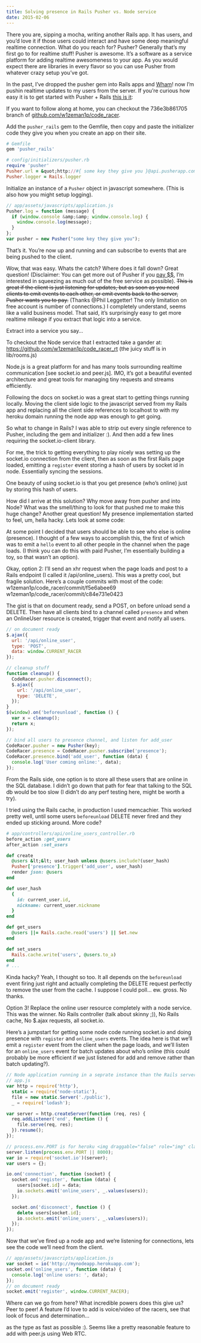 ```yaml
---
title: Solving presence in Rails Pusher vs. Node service
date: 2015-02-06
---
```


There you are, sipping a mocha, writing another Rails app. It has users, and you’d love it if those users could interact and have some deep meaningful realtime connection. What do you reach for? Pusher? Generally that’s my first go to for realtime stuff! Pusher is awesome. It’s a software as a service platform for adding realtime awesomeness to your
app. As you would expect there are libraries in every flavor so you can use Pusher from whatever crazy setup you’ve got.

In the past, I’ve dropped the pusher gem into Rails apps and [Wham](http://static.guim.co.uk/sys-images/Guardian/Pix/pictures/2013/8/23/1377275935060/Wham-008.jpg)! now I’m pushin realtime updates to my users from the server. If you’re curious how easy it is to get started with Pusher + Rails [this is it](https://pusher.com/docs/javascript_quick_start):

If you want to follow along at home, you can checkout the 736e3b861705
branch of [github.com/w1zeman1p/code_racer](https://github.com/w1zeman1p/code_racer).

Add the `pusher_rails` gem to the Gemfile, then copy and paste the initializer code they give you when you create an app on their site.

```ruby
# Gemfile
gem 'pusher_rails'

# config/initializers/pusher.rb
require 'pusher'
Pusher.url = &quot;http://#{ some key they give you }@api.pusherapp.com/apps/#{ some app id they give you }&quot;
Pusher.logger = Rails.logger
```

Initialize an instance of a `Pusher` object in javascript somewhere.
(This is also how you might setup logging).

```js
// app/assets/javascripts/application.js
Pusher.log = function (message) {
  if (window.console &amp;&amp; window.console.log) {
    window.console.log(message);
  }
};
var pusher = new Pusher("some key they give you");
```

That’s it. You’re now up and running and can subscribe to events that are being pushed to the client.

Wow, that was easy. Whats the catch? Where does it fall down? Great question! (Disclaimer: You can get more out of Pusher if you [pay $$](https://pusher.com/pricing), I’m interested in squeezing as much out of the free service as possible). ~~This is great if the client is just listening for updates, but as soon as you need clients to emit events to each other, or emit events back to the server, Pusher wants you to pay.~~ (Thanks @Phil Leggetter! The only limitation on free account is number of connections.) I completely understand, seems like a valid business model. That said, it’s surprisingly easy to get more realtime mileage if you extract that logic into a service.

Extract into a service you say…

To checkout the Node service that I extracted take a gander at: https://github.com/w1zeman1p/code_racer_rt (the juicy stuff is in lib/rooms.js)

Node.js is a great platform for and has many tools surrounding realtime communication [see socket.io and peer.js]. IMO, it’s got a beautiful evented architecture and great tools for managing tiny requests and streams efficiently.

Following the docs on socket.io was a great start to getting things running locally. Moving the client side logic to the javascript served from my Rails app and replacing all the client side references to localhost to with my heroku domain running the node app was enough to get going.

So what to change in Rails? I was able to strip out every single reference to Pusher, including the gem and initializer :). And then add a few lines requiring the socket.io-client library.

For me, the trick to getting everything to play nicely was setting up the socket.io connection from the client, then as soon as the first Rails page loaded, emitting a `register` event storing a hash of users by socket id in node. Essentially syncing the sessions.

One beauty of using socket.io is that you get presence (who’s online) just by storing this hash of users.

How did I arrive at this solution? Why move away from pusher and into Node? What was the smell/thing to look for that pushed me to make this huge change? Another great question! My presence implementation started to feel, um, hella hacky. Lets look at some code:

At some point I decided that users should be able to see who else is online (presence). I thought of a few ways to accomplish this, the first of which was to emit a `hello` event to all other people in the channel when the page loads. (I think you can do this with paid Pusher, I’m essentially building a toy, so that wasn’t an option).

Okay, option 2: I’ll send an xhr request when the page loads and post to a Rails endpoint (I called it /api/online_users). This was a pretty cool, but fragile solution. Here’s a couple commits with most of the code: w1zeman1p/code_racer/commit/f5e6abee69
w1zeman1p/code_racer/commit/c84e731e0423

The gist is that on document ready, send a POST, on before unload send a DELETE. Then have all clients bind to a channel called `presence` and when an OnlineUser resource is created, trigger that event and notify all users.

```js
// on document ready
$.ajax({
  url: '/api/online_user',
  type: 'POST',
  data: window.CURRENT_RACER
});

// cleanup stuff
function cleanup() {
  CodeRacer.pusher.disconnect();
  $.ajax({
    url: '/api/online_user',
    type: 'DELETE',
  });
}
$(window).on('beforeunload', function () {
  var x = cleanup();
  return x;
});

// bind all users to presence channel, and listen for add_user
CodeRacer.pusher = new Pusher(key);
CodeRacer.presence = CodeRacer.pusher.subscribe('presence');
CodeRacer.presence.bind('add_user', function (data) {
  console.log('User coming online:', data);
});
```

From the Rails side, one option is to store all these users that are online in the SQL database. I didn’t go down that path for fear that talking to the SQL db would be too slow (I didn’t do any perf testing here, might be worth a try).

I tried using the Rails cache, in production I used memcachier. This worked pretty well, until some users `beforeunload` DELETE never fired and they ended up sticking around. More code?

```ruby
# app/controllers/api/online_users_controller.rb
before_action :get_users
after_action :set_users

def create
  @users &lt;&lt; user_hash unless @users.include?(user_hash)
  Pusher['presence'].trigger('add_user', user_hash)
  render json: @users
end

def user_hash
  {
    id: current_user.id,
    nickname: current_user.nickname
  }
end

def get_users
  @users ||= Rails.cache.read('users') || Set.new
end

def set_users
  Rails.cache.write('users', @users.to_a)
end
# ...
```

Kinda hacky? Yeah, I thought so too. It all depends on the `beforeunload` event firing just right and actually completing the DELETE request perfectly to remove the user from the cache. I suppose I could poll… ew. gross. No thanks.

Option 3! Replace the online user resource completely with a node service. This was the winner. No Rails controller (talk about skinny ;)), No Rails cache, No $.ajax requests, all socket.io.

Here’s a jumpstart for getting some node code running socket.io and doing presence with `register` and `online_users` events. The idea here is that we’ll emit a `register` event from the client when the page loads, and we’ll listen for an `online_users` event for batch updates about who’s online (this could probably be more efficient if we just listened for add and remove rather than batch updating?).

```js
// Node application running in a seprate instance than the Rails server.
// app.js
var http = require('http'),
  static = require('node-static'),
  file = new static.Server('./public'),
  _ = require('lodash');

var server = http.createServer(function (req, res) {
  req.addListener('end', function () {
    file.serve(req, res);
  }).resume();
});

// process.env.PORT is for heroku <img draggable="false" role="img" class="emoji" alt="🙂" src="https://s0.wp.com/wp-content/mu-plugins/wpcom-smileys/twemoji/2/svg/1f642.svg" scale="0">
server.listen(process.env.PORT || 8000);
var io = require('socket.io')(server);
var users = {};

io.on('connection', function (socket) {
  socket.on('register', function (data) {
    users[socket.id] = data;
    io.sockets.emit('online_users', _.values(users));
  });

  socket.on('disconnect', function () {
    delete users[socket.id];
    io.sockets.emit('online_users', _.values(users));
  });
});
```

Now that we’ve fired up a node app and we’re listening for connections, lets see the code we’ll need from the client.

```js
// app/assets/javascripts/application.js
var socket = io('http://mynodeapp.herokuapp.com');
socket.on('online_users', function (data) {
  console.log('online users: ', data);
});
// on document ready
socket.emit('register', window.CURRENT_RACER);
```

Where can we go from here? What incredible powers does this give us? Peer to peer! A feature I’d love to add is voice/video of the racers, see that look of focus and determination…

as the type as fast as possible :). Seems like a pretty reasonable feature to add with peer.js using Web RTC.
